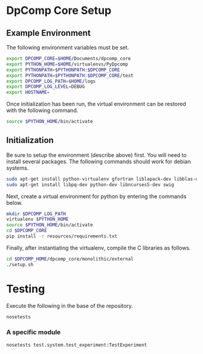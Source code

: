 # DpComp Core Setup

## Example Environment

The following environment variables must be set.

```bash
export DPCOMP_CORE=$HOME/Documents/dpcomp_core
export PYTHON_HOME=$HOME/virtualenvs/PyDpcomp
export PYTHONPATH=$PYTHONPATH:$DPCOMP_CORE
export PYTHONPATH=$PYTHONPATH:$DPCOMP_CORE/test
export DPCOMP_LOG_PATH=$HOME/logs
export DPCOMP_LOG_LEVEL=DEBUG
export HOSTNAME=
```

Once initialization has been run, the virtual environment can be restored with
the following command.

```bash
source $PYTHON_HOME/bin/activate
```

## Initialization

Be sure to setup the environment (describe above) first. You will need to install 
several packages. The following commands should work for debian systems.

```bash
sudo apt-get install python-virtualenv gfortran liblapack-dev libblas-dev 
sudo apt-get install libpq-dev python-dev libncurses5-dev swig
```

Next, create a virtual environment for python by entering the commands below.

```bash
mkdir $DPCOMP_LOG_PATH
virtualenv $PYTHON_HOME
source $PYTHON_HOME/bin/activate
cd $DPCOMP_CORE
pip install -r resources/requirements.txt
```

Finally, after instantiating the virtualenv, compile the C libraries as follows.

```bash
cd $DPCOMP_HOME/dpcomp_core/monolithic/external
./setup.sh
```


# Testing

Execute the following in the base of the repository.

```bash
nosetests
```

### A specific module

```bash
nosetests test.system.test_experiment:TestExperiment
```

